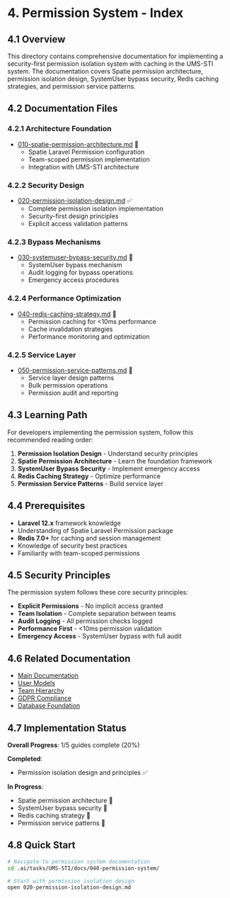 # 4. Permission System - Index

## 4.1 Overview

This directory contains comprehensive documentation for implementing a security-first permission isolation system with caching in the UMS-STI system. The documentation covers Spatie permission architecture, permission isolation design, SystemUser bypass security, Redis caching strategies, and permission service patterns.

## 4.2 Documentation Files

### 4.2.1 Architecture Foundation
- [010-spatie-permission-architecture.md](010-spatie-permission-architecture.md) 🚧
  - Spatie Laravel Permission configuration
  - Team-scoped permission implementation
  - Integration with UMS-STI architecture

### 4.2.2 Security Design
- [020-permission-isolation-design.md](020-permission-isolation-design.md) ✅
  - Complete permission isolation implementation
  - Security-first design principles
  - Explicit access validation patterns

### 4.2.3 Bypass Mechanisms
- [030-systemuser-bypass-security.md](030-systemuser-bypass-security.md) 🚧
  - SystemUser bypass mechanism
  - Audit logging for bypass operations
  - Emergency access procedures

### 4.2.4 Performance Optimization
- [040-redis-caching-strategy.md](040-redis-caching-strategy.md) 🚧
  - Permission caching for <10ms performance
  - Cache invalidation strategies
  - Performance monitoring and optimization

### 4.2.5 Service Layer
- [050-permission-service-patterns.md](050-permission-service-patterns.md) 🚧
  - Service layer design patterns
  - Bulk permission operations
  - Permission audit and reporting

## 4.3 Learning Path

For developers implementing the permission system, follow this recommended reading order:

1. **Permission Isolation Design** - Understand security principles
2. **Spatie Permission Architecture** - Learn the foundation framework
3. **SystemUser Bypass Security** - Implement emergency access
4. **Redis Caching Strategy** - Optimize performance
5. **Permission Service Patterns** - Build service layer

## 4.4 Prerequisites

- **Laravel 12.x** framework knowledge
- Understanding of Spatie Laravel Permission package
- **Redis 7.0+** for caching and session management
- Knowledge of security best practices
- Familiarity with team-scoped permissions

## 4.5 Security Principles

The permission system follows these core security principles:

- **Explicit Permissions** - No implicit access granted
- **Team Isolation** - Complete separation between teams
- **Audit Logging** - All permission checks logged
- **Performance First** - <10ms permission validation
- **Emergency Access** - SystemUser bypass with full audit

## 4.6 Related Documentation

- [Main Documentation](../README.md)
- [User Models](../020-user-models/000-index.md)
- [Team Hierarchy](../030-team-hierarchy/000-index.md)
- [GDPR Compliance](../050-gdpr-compliance/000-index.md)
- [Database Foundation](../010-database-foundation/000-index.md)

## 4.7 Implementation Status

**Overall Progress**: 1/5 guides complete (20%)

**Completed**:
- Permission isolation design and principles ✅

**In Progress**:
- Spatie permission architecture 🚧
- SystemUser bypass security 🚧
- Redis caching strategy 🚧
- Permission service patterns 🚧

## 4.8 Quick Start

```bash
# Navigate to permission system documentation
cd .ai/tasks/UMS-STI/docs/040-permission-system/

# Start with permission isolation design
open 020-permission-isolation-design.md
```
